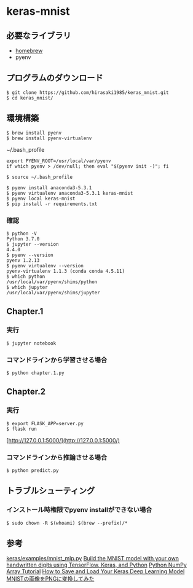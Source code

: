 # keras-mnist
## 必要なライブラリ
* [homebrew](https://brew.sh/)
* pyenv

## プログラムのダウンロード
```
$ git clone https://github.com/hirasaki1985/keras_mnist.git
$ cd keras_mnist/
```

## 環境構築
```
$ brew install pyenv
$ brew install pyenv-virtualenv
```

~/.bash_profile
```
export PYENV_ROOT=/usr/local/var/pyenv
if which pyenv > /dev/null; then eval "$(pyenv init -)"; fi
```

```
$ source ~/.bash_profile
```

```
$ pyenv install anaconda3-5.3.1
$ pyenv virtualenv anaconda3-5.3.1 keras-mnist
$ pyenv local keras-mnist
$ pip install -r requirements.txt
```

### 確認
```
$ python -V
Python 3.7.0
$ jupyter --version
4.4.0
$ pyenv --version
pyenv 1.2.13
$ pyenv virtualenv --version
pyenv-virtualenv 1.1.3 (conda conda 4.5.11)
$ which python
/usr/local/var/pyenv/shims/python
$ which jupyter
/usr/local/var/pyenv/shims/jupyter
```

## Chapter.1
### 実行
```
$ jupyter notebook
```

### コマンドラインから学習させる場合
```
$ python chapter.1.py
```


## Chapter.2
### 実行
```
$ export FLASK_APP=server.py
$ flask run
```

[http://127.0.0.1:5000/](http://127.0.0.1:5000/)

### コマンドラインから推論させる場合
```
$ python predict.py
```

## トラブルシューティング
### インストール時権限でpyenv installができない場合
```
$ sudo chown -R $(whoami) $(brew --prefix)/*
```

## 参考
[keras/examples/mnist_mlp.py](https://github.com/keras-team/keras/blob/master/examples/mnist_mlp.py)
[Build the MNIST model with your own handwritten digits using TensorFlow, Keras, and Python](https://medium.com/@ashok.tankala/build-the-mnist-model-with-your-own-handwritten-digits-using-tensorflow-keras-and-python-f8ec9f871fd3)
[Python NumPy Array Tutorial](https://likegeeks.com/numpy-array-tutorial/)
[How to Save and Load Your Keras Deep Learning Model
](https://machinelearningmastery.com/save-load-keras-deep-learning-models/)
[MNISTの画像をPNGに変換してみた](https://water2litter.net/rum/post/ai_mnist_convert/)
